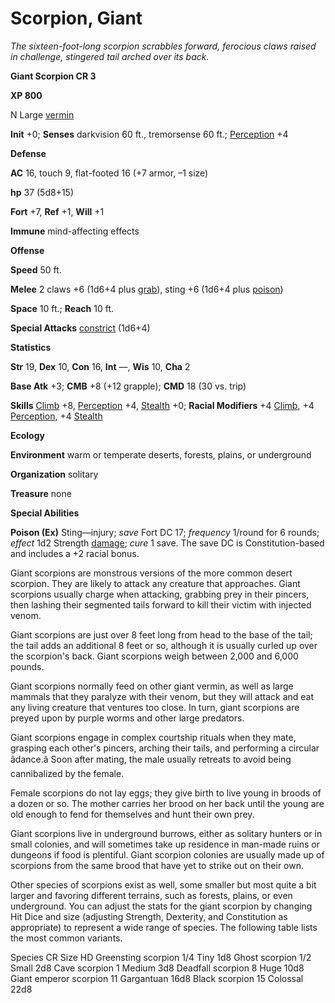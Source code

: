 # Scorpion, Giant

_The sixteen-foot-long scorpion scrabbles forward, ferocious claws raised in challenge, stingered tail arched over its back._

**Giant Scorpion CR 3**

**XP 800**

N Large [vermin](creatureTypes.html#_vermin)

**Init** +0; **Senses** darkvision 60 ft., tremorsense 60 ft.; [Perception](../skills/perception.html#_perception) +4

**Defense**

**AC** 16, touch 9, flat-footed 16 (+7 armor, –1 size)

**hp** 37 (5d8+15)

**Fort** +7, **Ref** +1, **Will** +1

**Immune** mind-affecting effects

**Offense**

**Speed** 50 ft.

**Melee** 2 claws +6 (1d6+4 plus [grab](universalMonsterRules.html#_grab)), sting +6 (1d6+4 plus [poison](universalMonsterRules.html#_poison))

**Space** 10 ft.; **Reach** 10 ft.

**Special Attacks** [constrict](universalMonsterRules.html#_constrict) (1d6+4)

**Statistics**

**Str** 19, **Dex** 10, **Con** 16, **Int** —, **Wis** 10, **Cha** 2

**Base Atk** +3; **CMB** +8 (+12 grapple); **CMD** 18 (30 vs. trip)

**Skills** [Climb](../skills/climb.html#_climb) +8, [Perception](../skills/perception.html#_perception) +4, [Stealth](../skills/stealth.html#_stealth) +0; **Racial Modifiers** +4 [Climb](../skills/climb.html#_climb), +4 [Perception](../skills/perception.html#_perception), +4 [Stealth](../skills/stealth.html#_stealth)

**Ecology**

**Environment** warm or temperate deserts, forests, plains, or underground

**Organization** solitary

**Treasure** none

**Special Abilities**

**Poison (Ex)** Sting—injury; _save_ Fort DC 17; _frequency_ 1/round for 6 rounds; _effect_ 1d2 Strength [damage](universalMonsterRules.html#_ability-damage-and-drain); _cure_ 1 save. The save DC is Constitution-based and includes a +2 racial bonus.

Giant scorpions are monstrous versions of the more common desert scorpion. They are likely to attack any creature that approaches. Giant scorpions usually charge when attacking, grabbing prey in their pincers, then lashing their segmented tails forward to kill their victim with injected venom.

Giant scorpions are just over 8 feet long from head to the base of the tail; the tail adds an additional 8 feet or so, although it is usually curled up over the scorpion's back. Giant scorpions weigh between 2,000 and 6,000 pounds.

Giant scorpions normally feed on other giant vermin, as well as large mammals that they paralyze with their venom, but they will attack and eat any living creature that ventures too close. In turn, giant scorpions are preyed upon by purple worms and other large predators.

Giant scorpions engage in complex courtship rituals when they mate, grasping each other's pincers, arching their tails, and performing a circular âdance.â Soon after mating, the male usually retreats to avoid being cannibalized by the female.

Female scorpions do not lay eggs; they give birth to live young in broods of a dozen or so. The mother carries her brood on her back until the young are old enough to fend for themselves and hunt their own prey.

Giant scorpions live in underground burrows, either as solitary hunters or in small colonies, and will sometimes take up residence in man-made ruins or dungeons if food is plentiful. Giant scorpion colonies are usually made up of scorpions from the same brood that have yet to strike out on their own.

Other species of scorpions exist as well, some smaller but most quite a bit larger and favoring different terrains, such as forests, plains, or even underground. You can adjust the stats for the giant scorpion by changing Hit Dice and size (adjusting Strength, Dexterity, and Constitution as appropriate) to represent a wide range of species. The following table lists the most common variants.

<thead><tr>
<th>Species</th>
<th>CR</th>
<th>Size</th>
<th>HD</th>
</tr></thead><tbody>
<tr class="odd">
<td>Greensting scorpion</td>
<td>1/4</td>
<td>Tiny</td>
<td>1d8</td>
</tr>
<tr class="even">
<td>Ghost scorpion</td>
<td>1/2</td>
<td>Small</td>
<td>2d8</td>
</tr>
<tr class="odd">
<td>Cave scorpion</td>
<td>1</td>
<td>Medium</td>
<td>3d8</td>
</tr>
<tr class="even">
<td>Deadfall scorpion</td>
<td>8</td>
<td>Huge</td>
<td>10d8</td>
</tr>
<tr class="odd">
<td>Giant emperor scorpion</td>
<td>11</td>
<td>Gargantuan</td>
<td>16d8</td>
</tr>
<tr class="even">
<td>Black scorpion</td>
<td>15</td>
<td>Colossal</td>
<td>22d8</td>
</tr>
</tbody>

